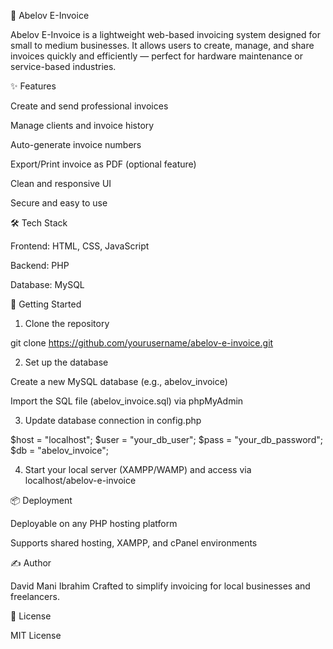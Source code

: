 

💸 Abelov E-Invoice

Abelov E-Invoice is a lightweight web-based invoicing system designed for small to medium businesses. It allows users to create, manage, and share invoices quickly and efficiently — perfect for hardware maintenance or service-based industries.

✨ Features

Create and send professional invoices

Manage clients and invoice history

Auto-generate invoice numbers

Export/Print invoice as PDF (optional feature)

Clean and responsive UI

Secure and easy to use


🛠 Tech Stack

Frontend: HTML, CSS, JavaScript

Backend: PHP

Database: MySQL


🚀 Getting Started

1. Clone the repository

git clone https://github.com/yourusername/abelov-e-invoice.git


2. Set up the database

Create a new MySQL database (e.g., abelov_invoice)

Import the SQL file (abelov_invoice.sql) via phpMyAdmin



3. Update database connection in config.php

$host = "localhost";
$user = "your_db_user";
$pass = "your_db_password";
$db   = "abelov_invoice";


4. Start your local server (XAMPP/WAMP) and access via localhost/abelov-e-invoice



📦 Deployment

Deployable on any PHP hosting platform

Supports shared hosting, XAMPP, and cPanel environments


✍️ Author

David Mani Ibrahim
Crafted to simplify invoicing for local businesses and freelancers.

📄 License

MIT License



